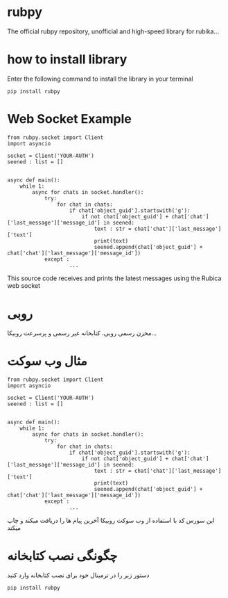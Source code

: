 # rubpy
The official rubpy repository, unofficial and high-speed library for rubika...
# how to install library
Enter the following command to install the library in your terminal
```
pip install rubpy
```
# Web Socket Example
```
from rubpy.socket import Client
import asyncio

socket = Client('YOUR-AUTH')
seened : list = []


async def main():
	while 1:
		async for chats in socket.handler():
			try:
				for chat in chats:
					if chat['object_guid'].startswith('g'):
						if not chat['object_guid'] + chat['chat']['last_message']['message_id'] in seened:
							text : str = chat['chat']['last_message']['text']
							print(text)
							seened.append(chat['object_guid'] + chat['chat']['last_message']['message_id'])
			except :
					...
```

This source code receives and prints the latest messages using the Rubica web socket

# روبی
مخزن رسمی روبی، کتابخانه غیر رسمی و پرسرعت روبیکا...

# مثال وب سوکت
```
from rubpy.socket import Client
import asyncio

socket = Client('YOUR-AUTH')
seened : list = []


async def main():
	while 1:
		async for chats in socket.handler():
			try:
				for chat in chats:
					if chat['object_guid'].startswith('g'):
						if not chat['object_guid'] + chat['chat']['last_message']['message_id'] in seened:
							text : str = chat['chat']['last_message']['text']
							print(text)
							seened.append(chat['object_guid'] + chat['chat']['last_message']['message_id'])
			except :
					...
```

این سورس کد با استفاده از وب سوکت روبیکا آخرین پیام ها را دریافت میکند و چاپ میکند


# چگونگی نصب کتابخانه
دستور زیر را در ترمینال خود برای نصب کتابخانه وارد کنید

```
pip install rubpy
```
